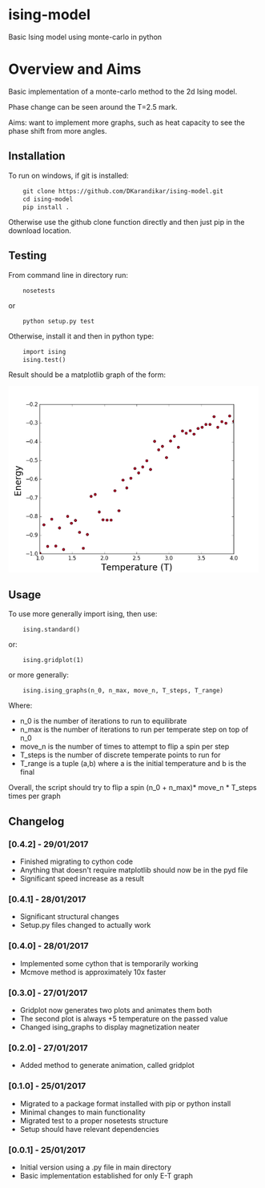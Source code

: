 # ising-model

Basic Ising model using monte-carlo in python

# Overview and Aims

Basic implementation of a monte-carlo method to the 2d Ising model. 

Phase change can be seen around the T=2.5 mark.

Aims: want to implement more graphs, such as heat capacity to see the phase shift from more angles. 

## Installation

To run on windows, if git is installed:

        git clone https://github.com/DKarandikar/ising-model.git
        cd ising-model
        pip install .

Otherwise use the github clone function directly and then just pip in the download location.


## Testing

From command line in directory run:

        nosetests
or 

        python setup.py test
        
Otherwise, install it and then in python type:

        import ising
        ising.test()

Result should be a matplotlib graph of the form:

<img src="images/testingexample.png" width="500">

## Usage

To use more generally import ising, then use:

        ising.standard()

or: 

        ising.gridplot(1)

or more generally:

        ising.ising_graphs(n_0, n_max, move_n, T_steps, T_range)

Where:

- n_0 is the number of iterations to run to equilibrate 
- n_max is the number of iterations to run per temperate step on top of n_0
- move_n is the number of times to attempt to flip a spin per step
- T_steps is the number of discrete temperate points to run for 
- T_range is a tuple (a,b) where a is the initial temperature and b is the final

Overall, the script should try to flip a spin (n_0 + n_max)* move_n * T_steps times per graph

## Changelog

### [0.4.2] - 29/01/2017

- Finished migrating to cython code
- Anything that doesn't require matplotlib should now be in the pyd file
- Significant speed increase as a result

### [0.4.1] - 28/01/2017

- Significant structural changes
- Setup.py files changed to actually work

### [0.4.0] - 28/01/2017

- Implemented some cython that is temporarily working 
- Mcmove method is approximately 10x faster

### [0.3.0] - 27/01/2017

- Gridplot now generates two plots and animates them both
- The second plot is always +5 temperature on the passed value
- Changed ising_graphs to display magnetization neater

### [0.2.0] - 27/01/2017

- Added method to generate animation, called gridplot

### [0.1.0] - 25/01/2017

- Migrated to a package format installed with pip or python install
- Minimal changes to main functionality
- Migrated test to a proper nosetests structure
- Setup should have relevant dependencies 

### [0.0.1] - 25/01/2017

- Initial version using a .py file in main directory
- Basic implementation established for only E-T graph